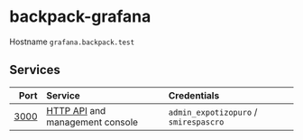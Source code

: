 # backpack-grafana

Hostname `grafana.backpack.test`

## Services

| Port | Service | Credentials
| ---: | :------ | :----------
| [3000](http://grafana.backpack.test:3000) | [HTTP API](https://grafana.com/docs/grafana/latest/http_api/) and management console | `admin_expotizopuro` / `smirespascro`
